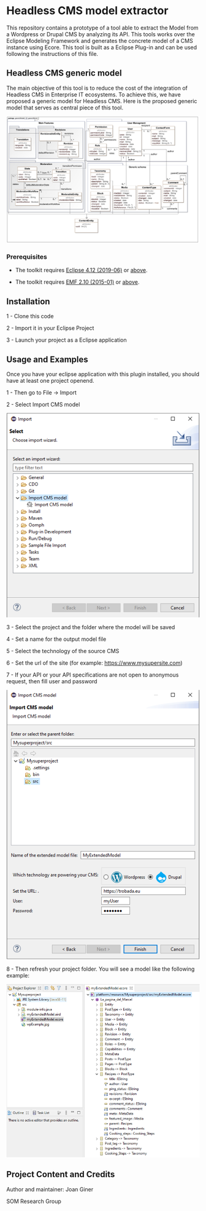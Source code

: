 # Headless CMS model extractor

This repository contains a prototype of a tool able to extract the Model from a Wordpress or Drupal CMS by analyzing its API. This tools works over the Eclipse Modeling Framework and generates the concrete model of a CMS instance using Ecore. This tool is built as a Eclipse Plug-in and can be used following the instructions of this file.

## Headless CMS generic model

The main objective of this tool is to reduce the cost of the integration of Headless CMS in Enterprise IT ecosystems. To achieve this, we have proposed a generic model for Headless CMS. Here is the proposed generic model that serves as central piece of this tool.

![Headless CMS generic model](doc/genericModelcamel-1.png)

### Prerequisites

* The toolkit requires [Eclipse 4.12 (2019-06)](https://download.eclipse.org/eclipse/downloads/drops4/R-4.12-201906051800/) or [above](https://download.eclipse.org/eclipse/downloads/).

* The toolkit requires [EMF 2.10 (2015-01)](http://download.eclipse.org/modeling/emf/emf/builds/release/2.10/index.html) or [above](https://download.eclipse.org/eclipse/downloads/).


## Installation


1 - Clone this code 

2 - Import it in your Eclipse Project

3 - Launch your project as a Eclipse application


## Usage and Examples

Once you have your eclipse application with this plugin installed, you should have at least one project openend. 

1 - Then go to File -> Import 

2 - Select Import CMS model

![New Project Wizard - Step 1](doc/importMenu.png)


3 - Select the project and the folder where the model will be saved

4 - Set a name for the output model file

5 - Select the technology of the source CMS

6 - Set the url of the site (for example: https://www.mysupersite.com)

7 - If your API or your API specifications are not open to anonymous request, then fill user and password

![New Project Wizard - Step 1](doc/finalMenu.png)


8 - Then refresh your project folder. You will see a model like the following example:


![New Project Wizard - Step 1](doc/exampleWPecore.png)

## Project Content and Credits

Author and maintainer: Joan Giner

SOM Research Group
